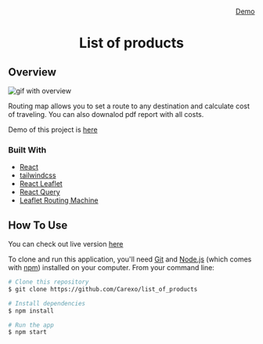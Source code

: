  <p align="right">
    <a href="https://routing-map.vercel.app/">
      Demo
    </a>
  </p>

<h1 align="center">List of products</h1>

## Overview
![gif with overview](https://media.giphy.com/media/v1.Y2lkPTc5MGI3NjExNWIwYWM0ODc4YmQ4ZDg5MjM4YmQ4Y2M0NTFhMDk1YWE2ZDYwYzU1NCZlcD12MV9pbnRlcm5hbF9naWZzX2dpZklkJmN0PWc/3KLpgTjUS9WkJ84GnU/giphy.gif)


Routing map allows you to set a route to any destination and calculate cost of traveling. You can also downalod pdf report with all costs. 

Demo of this project is [here](https://routing-map.vercel.app/) 


### Built With

- [React](https://reactjs.org/a)
- [tailwindcss](https://tailwindcss.com/)
- [React Leaflet](https://react-leaflet.js.org/)
- [React Query](https://react-query-v3.tanstack.com/)
- [Leaflet Routing Machine](https://www.liedman.net/leaflet-routing-machine/)

## How To Use

You can check out live version [here](https://routing-map.vercel.app/)

To clone and run this application, you'll need [Git](https://git-scm.com) and [Node.js](https://nodejs.org/en/download/) (which comes with [npm](http://npmjs.com)) installed on your computer. From your command line:

```bash
# Clone this repository
$ git clone https://github.com/Carexo/list_of_products

# Install dependencies
$ npm install

# Run the app
$ npm start
```
